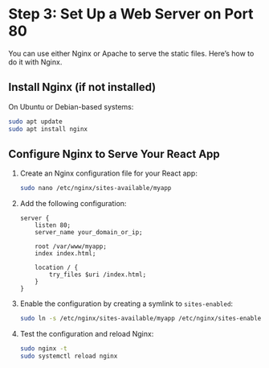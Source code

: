# Step 3: Set Up a Web Server on Port 80

You can use either Nginx or Apache to serve the static files. Here’s how to do it with Nginx.

## Install Nginx (if not installed)

On Ubuntu or Debian-based systems:

```bash
sudo apt update
sudo apt install nginx
```

## Configure Nginx to Serve Your React App

1. Create an Nginx configuration file for your React app:

    ```bash
    sudo nano /etc/nginx/sites-available/myapp
    ```

2. Add the following configuration:

    ```nginx
    server {
        listen 80;
        server_name your_domain_or_ip;

        root /var/www/myapp;
        index index.html;

        location / {
            try_files $uri /index.html;
        }
    }
    ```

3. Enable the configuration by creating a symlink to `sites-enabled`:

    ```bash
    sudo ln -s /etc/nginx/sites-available/myapp /etc/nginx/sites-enabled/
    ```

4. Test the configuration and reload Nginx:

    ```bash
    sudo nginx -t
    sudo systemctl reload nginx
    ```
